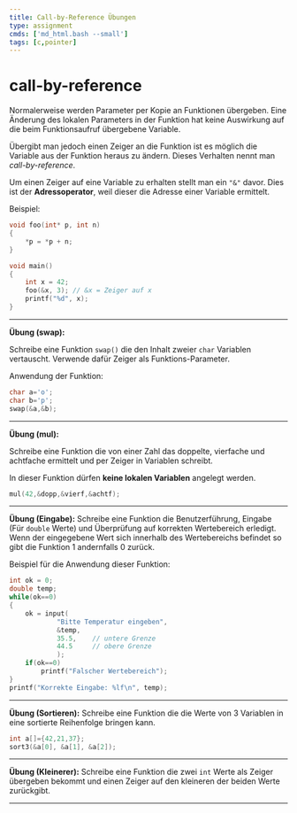 ```yaml
---
title: Call-by-Reference Übungen
type: assignment
cmds: ['md_html.bash --small']
tags: [c,pointer]
---
```




# call-by-reference

Normalerweise werden Parameter per Kopie an Funktionen übergeben. Eine Änderung des lokalen Parameters in der Funktion hat keine Auswirkung auf die beim Funktionsaufruf übergebene Variable.

Übergibt man jedoch einen Zeiger an die Funktion ist es möglich die Variable aus der Funktion heraus zu ändern. Dieses Verhalten nennt man *call-by-reference*.

Um einen Zeiger auf eine Variable zu erhalten stellt man ein `"&"` davor. Dies ist der **Adressoperator**, weil dieser die Adresse einer Variable ermittelt.


Beispiel:

```c
void foo(int* p, int n)
{
	*p = *p + n;
}

void main()
{
	int x = 42;
	foo(&x, 3); // &x = Zeiger auf x
	printf("%d", x);
}
```





---

**Übung (swap):**

Schreibe eine Funktion `swap()` die den Inhalt zweier `char` Variablen vertauscht. Verwende dafür Zeiger als Funktions-Parameter. 

Anwendung der Funktion:


```c
char a='o';
char b='p';
swap(&a,&b);
```



---

**Übung (mul):**

Schreibe eine Funktion die von einer Zahl das doppelte, vierfache und achtfache ermittelt und per Zeiger in Variablen schreibt.

In dieser Funktion dürfen **keine lokalen Variablen** angelegt werden.
```c
mul(42,&dopp,&vierf,&achtf);
```


---

**Übung (Eingabe):**
Schreibe eine Funktion die Benutzerführung, Eingabe (Für `double` Werte) und Überprüfung auf korrekten Wertebereich erledigt. Wenn der eingegebene Wert sich innerhalb des Wertebereichs befindet so gibt die Funktion 1 andernfalls 0 zurück.


Beispiel für die Anwendung dieser Funktion:
```c
int ok = 0;
double temp;
while(ok==0)
{
	ok = input(
			"Bitte Temperatur eingeben",
			&temp,
			35.5,    // untere Grenze
			44.5     // obere Grenze
			);
	if(ok==0)
		printf("Falscher Wertebereich");
}
printf("Korrekte Eingabe: %lf\n", temp);
```



---

**Übung (Sortieren):**
Schreibe eine Funktion die die Werte von 3 Variablen in eine sortierte Reihenfolge bringen kann.


```c
int a[]={42,21,37};
sort3(&a[0], &a[1], &a[2]);
```



---

**Übung (Kleinerer):**
Schreibe eine Funktion die zwei `int` Werte als Zeiger übergeben bekommt und einen Zeiger auf den kleineren der beiden Werte zurückgibt.

---



